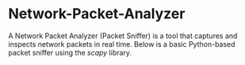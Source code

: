 # Network-Packet-Analyzer
A Network Packet Analyzer (Packet Sniffer) is a tool that captures and inspects network packets in real time. Below is a basic Python-based packet sniffer using the _scapy_ library.
